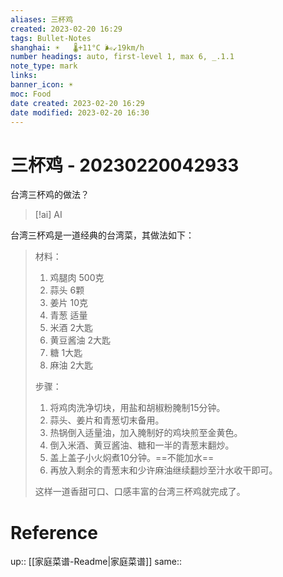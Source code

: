 ```yaml
---
aliases: 三杯鸡
created: 2023-02-20 16:29
tags: Bullet-Notes 
shanghai: ☀️   🌡️+11°C 🌬️↙19km/h
number headings: auto, first-level 1, max 6, _.1.1
note_type: mark
links: 
banner_icon: ☀️
moc: Food
date created: 2023-02-20 16:29
date modified: 2023-02-20 16:30
---
```

# 三杯鸡 - 20230220042933 
台湾三杯鸡的做法？
> [!ai] AI 
> 
台湾三杯鸡是一道经典的台湾菜，其做法如下：

> 材料：
> 1. 鸡腿肉 500克
> 2. 蒜头 6颗
> 3. 姜片 10克
> 4. 青葱 适量
> 5. 米酒 2大匙
> 6. 黄豆酱油 2大匙
> 7. 糖 1大匙
> 8. 麻油 2大匙
> 
> 步骤：
> 1. 将鸡肉洗净切块，用盐和胡椒粉腌制15分钟。
> 2. 蒜头、姜片和青葱切末备用。
> 3. 热锅倒入适量油，加入腌制好的鸡块煎至金黄色。
> 4. 倒入米酒、黄豆酱油、糖和一半的青葱末翻炒。
> 5. 盖上盖子小火焖煮10分钟。==不能加水==
> 6. 再放入剩余的青葱末和少许麻油继续翻炒至汁水收干即可。
> 
> 这样一道香甜可口、口感丰富的台湾三杯鸡就完成了。


# Reference
up:: [[家庭菜谱-Readme|家庭菜谱]]
same:: 
